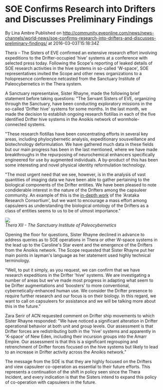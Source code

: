 # SOE Confirms Research into Drifters and Discusses Preliminary Findings
By Lina Ambre
Published on http://community.eveonline.com/news/news-channels/world-news/soe-confirms-research-into-drifters-and-discusses-preliminary-findings/ at 2016-03-03T15:18:34Z

Thera – The Sisters of EVE confirmed an extensive research effort involving expeditions to the Drifter-occupied 'hive' systems at a conference with selected press today. Following the Scope's reporting of leaked details of SOE research activities in the hive systems in so-called 'W-space', SOE representatives invited the Scope and other news organizations to a holopresence conference netcasted from the Sanctuary Institute of Paleocybernetics in the Thera system.

A Sanctuary representaive, Sister Rhayne, made the following brief statement before taking questions: "The Servant Sisters of EVE, organizing through the Sanctuary, have been conducting exploratory missions in the so-called 'Drifter hive' systems for some months. In the last month, we made the decision to establish ongoing research flotillas in each of the five identified Drifter hive systems in the Anoikis network of wormhole-connected systems.

"These research flotillas have been concentrating efforts in several key areas, including phylocybernetic analysis, expeditionary sousveillance and biotechnology deformulation. We have gathered much data in these fields but our main progress has been in the last mentioned, where we have made breakthroughs in the repurposing of neurochemical enhancers specifically engineered for use by augmented individuals. A by-product of this has been some interesting and novel physical identity reformulation technology.

"The most urgent need that we see, however, is in the analysis of vast quantities of imaging data we have been able to gather pertaining to the biological components of the Drifter entities. We have been pleased to note condiderable interest in the nature of the Drifters among the capsuleer community. An example of this is the [in-depth work](http://dl.eve-files.com/media/1602/Drifter_Hive_Analysis_YC116-02-01.pdf) of the 'Arataka Research Consortium', but we want to encourage a mass effort among capsuleers as understanding the biological ontology of the Drifters as a class of entities seems to us to be of utmost importance."

![](http://web.ccpgamescdn.com/newssystem/media/70085/1/paleo.PNG)  
_Thera XII - The Sanctuary Institute of Paleocybernetics_

Opening the floor for questions, Sister Rhayne declined in advance to address queries as to SOE operations in Thera or other W-space systems in the lead up to the Caroline's Star event and the emergence of the Drifters from the Anoikis network. The Scope requested that Sister Rhayne put her main points in layman's language as her statement used highly technical terminology.

"Well, to put it simply, as you request, we can confirm that we have research expeditions in the Drifter 'hive' systems. We are investigating a number of areas but we've made most progress in adapting what seem to be Drifter augmentations and 'boosters' to more conventional, cybernetically-enhanced human use. We consider the Drifter presence to require further research and our focus is on their biology. In this regard, we want to call on capsuleers for assistance and we will be talking more about this in the future."

Zara Serir of ACN requested comment on Drifter ship movements to which Sister Rhayne responded: "We have noticed a significant alteration in Drifter operational behavior at both unit and group levels. Our assessment is that Drifter forces are redistributing both in the 'hive' systems and apparently in 'K-space' of New Eden, including their incursion groups into the Amarr Empire. Our assessment is that this is a significant regrouping and retrenchment of Drifter forces focused on the hive systems but likely to lead to an increase in Drifter activity across the Anoikis network."

The message from the SOE is that they are highly focused on the Drifters and view capsuleer co-operation as essential to their future efforts. This represents a continuation of the shift in policy seen since the Thera Incident, and every indication is that the Sisters intend to expand this policy of co-operation with capsuleers in the future.

